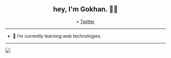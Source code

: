 <h2 align="center">hey, I'm Gokhan. 👋🏽 </h2>

<p align="center">
  • <a href="https://twitter.com/bygkhnozturk">Twitter</a>
</p>

---

- 🌱 I’m currently learning web technologies.

---

<img src="https://github-readme-stats.vercel.app/api?username=gokhaanozturk"></img>
